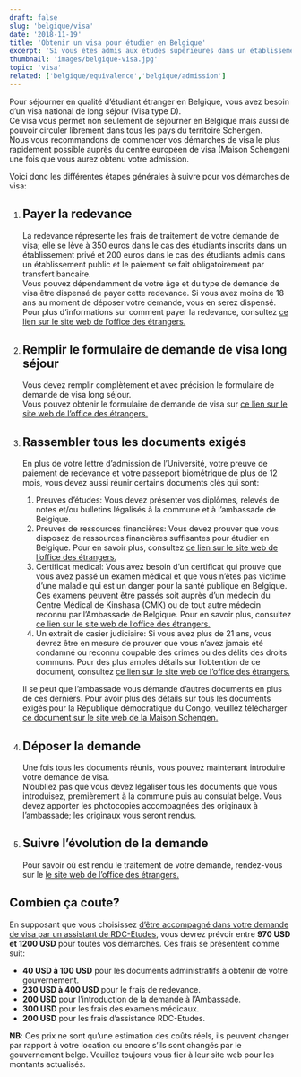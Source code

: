 ```yaml
---
draft: false
slug: 'belgique/visa'
date: '2018-11-19'
title: 'Obtenir un visa pour étudier en Belgique'
excerpt: 'Si vous êtes admis aux études supérieures dans un établissement d’enseignement public ou privé en Belgique, vous pouvez introduire une demande pour immigrer en Belgique en tant qu’étudiant.'
thumbnail: 'images/belgique-visa.jpg'
topic: 'visa'
related: ['belgique/equivalence','belgique/admission']
---
```


Pour séjourner en qualité d’étudiant étranger en Belgique, vous avez besoin d’un visa national de long séjour (Visa type D).\
Ce visa vous permet non seulement de séjourner en Belgique mais aussi de pouvoir circuler librement dans tous les pays du territoire Schengen.\
Nous vous recommandons de commencer vos démarches de visa le plus rapidement possible auprès du centre européen de visa (Maison Schengen) une fois que vous aurez obtenu votre admission.

Voici donc les différentes étapes générales à suivre pour vos démarches de visa:

1.  ## Payer la redevance

    La redevance répresente les frais de traitement de votre demande de visa; elle se lève à 350 euros dans le cas des étudiants inscrits dans un établissement privé et 200 euros dans le cas des étudiants admis dans un établissement public et le paiement se fait obligatoirement par transfert bancaire.\
    Vous pouvez dépendamment de votre âge et du type de demande de visa être dispensé de payer cette redevance. Si vous avez moins de 18 ans au moment de déposer votre demande, vous en serez dispensé.
    Pour plus d’informations sur comment payer la redevance, consultez <a href="https://dofi.ibz.be/sites/dvzoe/FR/Actualites/Pages/La_redevance.aspx" target="_blank" rel="nofollow noopener">ce lien sur le site web de l’office des étrangers.</a>

2.  ## Remplir le formulaire de demande de visa long séjour

    Vous devez remplir complètement et avec précision le formulaire de demande de visa long séjour.\
    Vous pouvez obtenir le formulaire de demande de visa sur <a href="https://dofi.ibz.be/sites/dvzoe/FR/Documents/Formulaire%20de%20demande%20de%20visa_LS.pdf" target="_blank" rel="nofollow noopener">ce lien sur le site web de l’office des étrangers.</a>

3.  ## Rassembler tous les documents exigés

    En plus de votre lettre d’admission de l’Université, votre preuve de paiement de redevance et votre passeport biométrique de plus de 12 mois, vous devez aussi réunir certains documents clés qui sont:

    1.  Preuves d’études: Vous devez présenter vos diplômes, relevés de notes et/ou bulletins légalisés à la commune et à l’ambassade de Belgique.
    2.  Preuves de ressources financières: Vous devez prouver que vous disposez de ressources financières suffisantes pour étudier en Belgique. Pour en savoir plus, consultez <a href="https://dofi.ibz.be/sites/dvzoe/FR/Guidedesprocedures/Pages/L_engagement_de_prise_en_charge_Annexe32.aspx" target="_blank" rel="nofollow noopener">ce lien sur le site web de l’office des étrangers.</a>
    3.  Certificat médical: Vous avez besoin d’un certificat qui prouve que vous avez passé un examen médical et que vous n’êtes pas victime d’une maladie qui est un danger pour la santé publique en Belgique. Ces examens peuvent être passés soit auprès d’un médecin du Centre Médical de Kinshasa (CMK) ou de tout autre médecin reconnu par l’Ambassade de Belgique. Pour en savoir plus, consultez <a href="https://dofi.ibz.be/sites/dvzoe/FR/Guidedesprocedures/Pages/Le_certificat_m%C3%A9dical.aspx" target="_blank" rel="nofollow noopener">ce lien sur le site web de l’office des étrangers.</a>
    4.  Un extrait de casier judiciaire: Si vous avez plus de 21 ans, vous devrez être en mesure de prouver que vous n’avez jamais été condamné ou reconnu coupable des crimes ou des délits des droits communs. Pour des plus amples détails sur l’obtention de ce document, consultez <a href="https://dofi.ibz.be/sites/dvzoe/FR/Guidedesprocedures/Pages/Regroupement_familial/Le_certificat_attestant_l_absence_de_condamnations_pour_crimes_et_delits_de_droit_commun.aspx" target="_blank" rel="nofollow noopener">ce lien sur le site web de l’office des étrangers.</a>

    Il se peut que l’ambassade vous démande d’autres documents en plus de ces derniers. Pour avoir plus des détails sur tous les documents exigés pour la République démocratique du Congo, veuillez télécharger <a href="https://www.maisonschengen.eu/sites/default/files/u799/etudes_2018-2019.doc" target="_blank" rel="nofollow noopener">ce document sur le site web de la Maison Schengen.</a>

4.  ## Déposer la demande

    Une fois tous les documents réunis, vous pouvez maintenant introduire votre demande de visa.\
    N’oubliez pas que vous devez légaliser tous les documents que vous introduisez, premièrement à la commune puis au consulat belge. Vous devez apporter les photocopies accompagnées des originaux à l’ambassade; les originaux vous seront rendus.

5.  ## Suivre l’évolution de la demande
    Pour savoir où est rendu le traitement de votre demande, rendez-vous sur le <a href="https://www.maisonschengen.eu/sites/default/files/u799/etudes_2018-2019.doc" target="_blank" rel="nofollow noopener">le site web de l’office des étrangers.</a>

## Combien ça coute?

En supposant que vous choisissez [d’être accompagné dans votre demande de visa par un assistant de RDC-Etudes](/accompagnement), vous devrez prévoir entre **970 USD et 1200 USD** pour toutes vos démarches.
Ces frais se présentent comme suit:

- **40 USD à 100 USD** pour les documents administratifs à obtenir de votre gouvernement.
- **230 USD à 400 USD** pour le frais de redevance.
- **200 USD** pour l’introduction de la demande à l’Ambassade.
- **300 USD** pour les frais des examens médicaux.
- **200 USD** pour les frais d’assistance RDC-Etudes.

**NB**: Ces prix ne sont qu’une estimation des coûts réels, ils peuvent changer par rapport à votre location ou encore s’ils sont changés par le gouvernement belge. Veuillez toujours vous fier à leur site web pour les montants actualisés.
